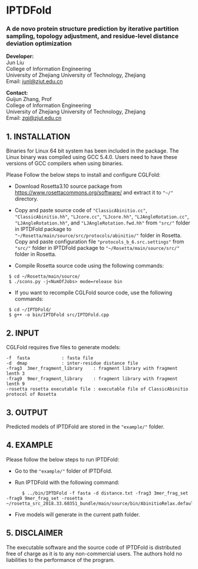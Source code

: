 # IPTDFold
### A de novo protein structure prediction by iterative partition sampling, topology adjustment, and residue-level distance deviation optimization

**Developer:**   
                Jun Liu  
                College of Information Engineering  
                University of Zhejiang University of Technology, Zhejiang  
                Email: junl@zjut.edu.cn  
		
**Contact:**  
                Guijun Zhang, Prof  
                College of Information Engineering  
                University of Zhejiang University of Technology, Zhejiang  
                Email: zgj@zjut.edu.cn  

## 1. INSTALLATION
Binaries for Linux 64 bit system has been included in the package. The Linux binary was compiled using GCC 5.4.0. Users need to have these versions of GCC compilers when using binaries.

Please Follow the below steps to install and configure CGLFold:

- Download Rosetta3.10 source package from https://www.rosettacommons.org/software/ 
and extract it to ``"~/"`` directory.

- Copy and paste source code of ``"ClassicAbinitio.cc"``, ``"ClassicAbinitio.hh"``, ``"LJcore.cc"``, ``"LJcore.hh"``,  ``"LJAngleRotation.cc"``, ``"LJAngleRotation.hh"``, and ``"LJAngleRotation.fwd.hh"`` from ``"src/"`` folder in IPTDFold package to ``"~/Rosetta/main/source/src/protocols/abinitio/"`` folder in Rosetta. Copy and paste configuration file ``"protocols_b_6.src.settings"`` from ``"src/"`` folder in IPTDFold package to ``"~/Rosetta/main/source/src/"`` folder in Rosetta.

- Compile Rosetta source code using the following commands:

```
 $ cd ~/Rosetta/main/source/
 $ ./scons.py -j<NumOfJobs> mode=release bin
```

- If you want to recompile CGLFold source code, use the following commands:

```
 $ cd ~/IPTDFold/
 $ g++ -o bin/IPTDFold src/IPTDFold.cpp
```
## 2. INPUT
CGLFold requires five files to generate models:

	-f	fasta			 : fasta file
	-d	dmap			 : inter-residue distance file
	-frag3	3mer_fragment_library 	 : fragment library with fragment lenth 3
	-frag9	9mer_fragment_library	 : fragment library with fragment lenth 9
	-rosetta rosetta executable file : executable file of ClassicAbinitio protocol of Rosetta

## 3. OUTPUT
Predicted models of IPTDFold are stored in the ``"example/"`` folder.

## 4. EXAMPLE
Please follow the below steps to run IPTDFold:

- Go to the ``"example/"`` folder of IPTDFold.
  
- Run IPTDFold with the following command:
  
```
      $ ../bin/IPTDFold -f fasta -d distance.txt -frag3 3mer_frag_set -frag9 9mer_frag_set -rosetta ~/rosetta_src_2018.33.60351_bundle/main/source/bin/AbinitioRelax.default.linuxgccrelease
```

- Five models will generate in the current path folder.

## 5. DISCLAIMER
The executable software and the source code of IPTDFold is distributed free of charge 
as it is to any non-commercial users. The authors hold no liabilities to the performance 
of the program.
